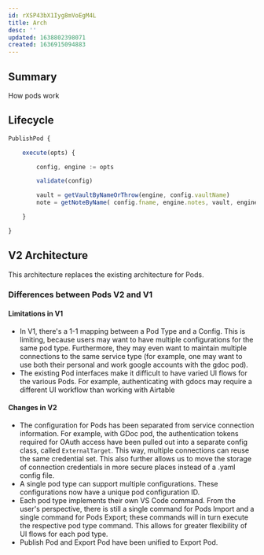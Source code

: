 ```yaml
---
id: rXSP43bX1Iyg8mVoEgM4L
title: Arch
desc: ''
updated: 1638802398071
created: 1636915094883
---
```



## Summary

How pods work

## Lifecycle


```ts
PublishPod {

    execute(opts) {

        config, engine := opts

        validate(config)

        vault = getVaultByNameOrThrow(engine, config.vaultName)
        note = getNoteByName( config.fname, engine.notes, vault, engine.wsRoot)

    }

}
```

## V2 Architecture

This architecture replaces the existing architecture for Pods.

### Differences between Pods V2 and V1

#### Limitations in V1

- In V1, there's a 1-1 mapping between a Pod Type and a Config. This is limiting, because users may want to have multiple configurations for the same pod type.  Furthermore, they may even want to maintain multiple connections to the same service type (for example, one may want to use both their personal and work google accounts with the gdoc pod).
- The existing Pod interfaces make it difficult to have varied UI flows for the various Pods.  For example, authenticating with gdocs may require a different UI workflow than working with Airtable

#### Changes in V2

- The configuration for Pods has been separated from service connection information.  For example, with GDoc pod, the authentication tokens required for OAuth access have been pulled out into a separate config class, called `ExternalTarget`.  This way, multiple connections can reuse the same credential set.  This also further allows us to move the storage of connection credentials in more secure places instead of a .yaml config file.
- A single pod type can support multiple configurations. These configurations now have a unique pod configuration ID.
- Each pod type implements their own VS Code command.  From the user's perspective, there is still a single command for Pods Import and a single command for Pods Export; these commands will in turn execute the respective pod type command. This allows for greater flexibility of UI flows for each pod type.
- Publish Pod and Export Pod have been unified to Export Pod.